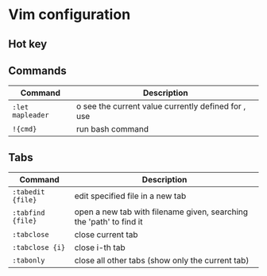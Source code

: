 # Vim configuration

## Hot key

## Commands

| Command | Description |
| ------- | ----------- |
| `:let mapleader` | o see the current value currently defined for <leader>, use |
| `!{cmd}` | run bash command

## Tabs

| Command | Description |
| ------- | ----------- |
| `:tabedit {file}` | edit specified file in a new tab |
| `:tabfind {file}` | open a new tab with filename given, searching the 'path' to find it |
| `:tabclose` | close current tab |
| `:tabclose {i}` | close i-th tab |
| `:tabonly` | close all other tabs (show only the current tab) |
